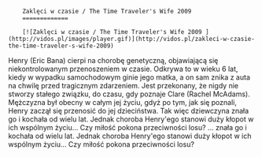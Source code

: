 
        Zaklęci w czasie / The Time Traveler's Wife 2009 
        =============
        
        [![Zaklęci w czasie / The Time Traveler's Wife 2009 ](http://vidos.pl/images/player.gif)](http://vidos.pl/zakleci-w-czasie-the-time-traveler-s-wife-2009)
        
        
 Henry (Eric Bana) cierpi na chorobę genetyczną, objawiającą się niekontrolowanym przenoszeniem w czasie. Odkrywa to w wieku 6 lat, kiedy w wypadku samochodowym ginie jego matka, a on sam znika z auta na chwilę przed tragicznym zdarzeniem. Jest przekonany, że nigdy nie stworzy stałego związku, do czasu, gdy poznaje Clare (Rachel McAdams). Mężczyzna był obecny w całym jej życiu, gdyż po tym, jak się poznali, Henry zaczął się przenosić do jej dzieciństwa. Tak więc dziewczyna znała go i kochała od wielu lat. Jednak choroba Henry'ego stanowi duży kłopot w ich wspólnym życiu... Czy miłość pokona przeciwności losu?  ... znała go i kochała od wielu lat. Jednak choroba Henry'ego stanowi duży kłopot w ich wspólnym życiu... Czy miłość pokona przeciwności losu?
    